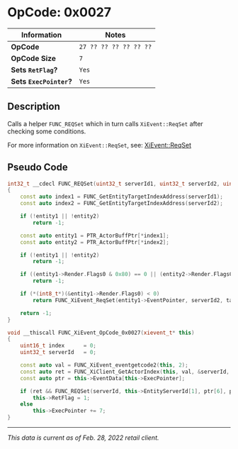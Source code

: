 # OpCode: 0x0027

| Information               | Notes |
|---                        |---    |
| **OpCode**                | `27 ?? ?? ?? ?? ?? ??` |
| **OpCode Size**           | `7`   |
| **Sets `RetFlag`?**       | `Yes` |
| **Sets `ExecPointer`?**   | `Yes` |

## Description

Calls a helper `FUNC_REQSet` which in turn calls `XiEvent::ReqSet` after checking some conditions.

For more information on `XiEvent::ReqSet`, see: [XiEvent::ReqSet](../Event%20VM%20Functions.md#xieventreqset)

## Pseudo Code

```cpp
int32_t __cdecl FUNC_REQSet(uint32_t serverId1, uint32_t serverId2, uint32_t tagNum, uint16_t priority)
{
    const auto index1 = FUNC_GetEntityTargetIndexAddress(serverId1);
    const auto index2 = FUNC_GetEntityTargetIndexAddress(serverId2);

    if (!entity1 || !entity2)
        return -1;

    const auto entity1 = PTR_ActorBuffPtr[*index1];
    const auto entity2 = PTR_ActorBuffPtr[*index2];

    if (!entity1 || !entity2)
        return -1;

    if ((entity1->Render.Flags0 & 0x80) == 0 || (entity2->Render.Flags0 & 0x80) == 0)
        return -1;

    if (*(int8_t*)(&entity1->Render.Flags0) < 0)
        return FUNC_XiEvent_ReqSet(entity1->EventPointer, serverId2, tagNum, priority);

    return -1;
}

void __thiscall FUNC_XiEvent_OpCode_0x0027(xievent_t* this)
{
    uint16_t index      = 0;
    uint32_t serverId   = 0;

    const auto val = FUNC_XiEvent_eventgetcode2(this, 2);
    const auto ret = FUNC_XiClient_GetActorIndex(this, val, &serverId, &index);
    const auto ptr = this->EventData[this->ExecPointer];

    if (ret && FUNC_REQSet(serverId, this->EntityServerId[1], ptr[6], ptr[1]) == 2)
        this->RetFlag = 1;
    else
        this->ExecPointer += 7;
}
```

---

_This data is current as of Feb. 28, 2022 retail client._